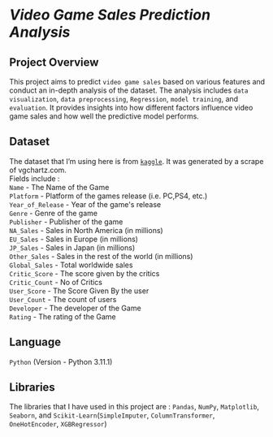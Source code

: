 # **<i>Video Game Sales Prediction Analysis</i>**
## **Project Overview**
This project aims to predict `video game sales` based on various features and conduct an in-depth analysis of the dataset. The analysis includes `data visualization`, `data preprocessing`, `Regression`, `model training`, and `evaluation`. It provides insights into how different factors influence video game sales and how well the predictive model performs.
## **Dataset**
The dataset that I’m using here is from [`kaggle`](https://www.kaggle.com/datasets/rush4ratio/video-game-sales-with-ratings). It was generated by a scrape of vgchartz.com. <br>
Fields include : <br>
`Name` - The Name of the Game <br>
`Platform` - Platform of the games release (i.e. PC,PS4, etc.) <br>
`Year_of_Release` - Year of the game's release <br>
`Genre` - Genre of the game <br>
`Publisher` - Publisher of the game <br>
`NA_Sales` - Sales in North America (in millions) <br>
`EU_Sales` - Sales in Europe (in millions) <br>
`JP_Sales` - Sales in Japan (in millions) <br>
`Other_Sales` - Sales in the rest of the world (in millions) <br>
`Global_Sales` - Total worldwide sales <br>
`Critic_Score` - The score given by the critics <br>
`Critic_Count` - No of Critics <br>
`User_Score` - The Score Given By the user <br>
`User_Count` - The count of users <br>
`Developer` - The developer of the Game <br>
`Rating` - The rating of the Game <br>
## **Language**
`Python` (Version - Python 3.11.1)
## **Libraries**
The libraries that I have used in this project are : `Pandas`, `NumPy`, `Matplotlib`, `Seaborn`, and `Scikit-Learn`(`SimpleImputer`, `ColumnTransformer`, `OneHotEncoder`, `XGBRegressor`)
